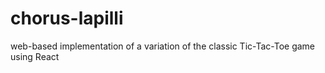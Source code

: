 # chorus-lapilli
web-based implementation of a variation of the classic Tic-Tac-Toe game using React
